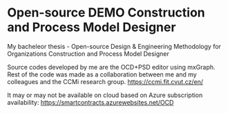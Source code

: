 # Open-source DEMO Construction and Process Model Designer
My bacheleor thesis - Open-source Design &amp; Engineering Methodology for Organizations Construction and Process Model Designer

Source codes developed by me are the OCD+PSD editor using mxGraph. Rest of the code was made as a collaboration between me and my colleagues and the CCMi research group. https://ccmi.fit.cvut.cz/en/

It may or may not be available on cloud based on Azure subscription availability: https://smartcontracts.azurewebsites.net/OCD
